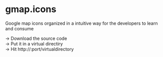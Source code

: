 gmap.icons
==========

Google map icons organized in a intuitive way for the developers to learn and consume


-> Download the source code </br>
-> Put it in a virtual directiry </br>
-> Hit http://<host>:port/virtualdirectory </br>
